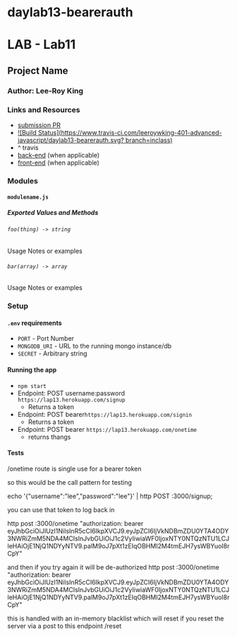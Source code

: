# daylab13-bearerauth



# LAB - Lab11

## Project Name

### Author: Lee-Roy King

### Links and Resources
* [submission PR](https://github.com/leeroywking-401-advanced-javascript/daylab13-bearerauth/pull/1)
* [![Build Status](https://www.travis-ci.com/leeroywking-401-advanced-javascript/daylab13-bearerauth.svg? branch=inclass)](https://www.travis-ci.com/leeroywking-401-advanced-javascript/daylab13-bearerauth)
* ^ travis
* [back-end](https://lap13.herokuapp.com/) (when applicable)
* [front-end](http://xyz.com) (when applicable)

### Modules
#### `modulename.js`
##### Exported Values and Methods

###### `foo(thing) -> string`
Usage Notes or examples

###### `bar(array) -> array`
Usage Notes or examples

### Setup
#### `.env` requirements
* `PORT` - Port Number
* `MONGODB_URI` - URL to the running mongo instance/db
* `SECRET` - Arbitrary string
#### Running the app
* `npm start`
* Endpoint: POST username:password `https://lap13.herokuapp.com/signup`
  * Returns a token
* Endpoint: POST bearer`https://lap13.herokuapp.com/signin`
  * Returns a token
* Endpoint: POST bearer `https://lap13.herokuapp.com/onetime`
  * returns thangs

  
#### Tests
/onetime route is single use for a bearer token

so this would be the call pattern for testing

echo '{"username":"lee","password":"lee"}' | http POST :3000/signup;

you can use that token to log back in 

http post :3000/onetime "authorization: bearer eyJhbGciOiJIUzI1NiIsInR5cCI6IkpXVCJ9.eyJpZCI6IjVkNDBmZDU0YTA4ODY3NWRiZmM5NDA4MCIsInJvbGUiOiJ1c2VyIiwiaWF0IjoxNTY0NTQzNTU1LCJleHAiOjE1NjQ1NDYyNTV9.palM9oJ7pXt1zEIqOBHMI2M4tmEJH7ysWBYuoI8rCpY"

and then if you try again it will be de-authorized
http post :3000/onetime "authorization: bearer eyJhbGciOiJIUzI1NiIsInR5cCI6IkpXVCJ9.eyJpZCI6IjVkNDBmZDU0YTA4ODY3NWRiZmM5NDA4MCIsInJvbGUiOiJ1c2VyIiwiaWF0IjoxNTY0NTQzNTU1LCJleHAiOjE1NjQ1NDYyNTV9.palM9oJ7pXt1zEIqOBHMI2M4tmEJH7ysWBYuoI8rCpY"

this is handled with an in-memory blacklist which will reset if you reset the server via a post to this endpoint
/reset


